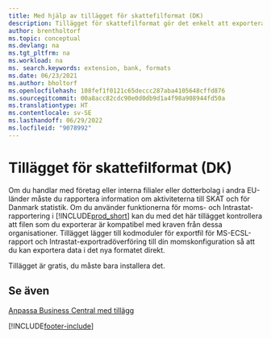 ```yaml
---
title: Med hjälp av tillägget för skattefilformat (DK)
description: Tillägget för skattefilformat gör det enkelt att exportera filer som är förformaterade för att uppfylla bankkraven för elektroniska inlagor.
author: brentholtorf
ms.topic: conceptual
ms.devlang: na
ms.tgt_pltfrm: na
ms.workload: na
ms. search.keywords: extension, bank, formats
ms.date: 06/23/2021
ms.author: bholtorf
ms.openlocfilehash: 108fef1f0121c65deccc287aba4105648cffd876
ms.sourcegitcommit: 00a8acc82cdc90e0d0db9d1a4f98a908944fd50a
ms.translationtype: HT
ms.contentlocale: sv-SE
ms.lasthandoff: 06/29/2022
ms.locfileid: "9078992"
---
```

# <a name="the-tax-file-formats-dk-extension"></a>Tillägget för skattefilformat (DK)
Om du handlar med företag eller interna filialer eller dotterbolag i andra EU-länder måste du rapportera information om aktiviteterna till SKAT och för Danmark statistik. Om du använder funktionerna för moms- och Intrastat-rapportering i [!INCLUDE[prod_short](includes/prod_short.md)] kan du med det här tillägget kontrollera att filen som du exporterar är kompatibel med kraven från dessa organisationer. Tillägget lägger till kodmoduler för exportfil för MS-ECSL-rapport och Intrastat-exportradöverföring till din momskonfiguration så att du kan exportera data i det nya formatet direkt.

Tillägget är gratis, du måste bara installera det.

## <a name="see-also"></a>Se även
[Anpassa Business Central med tillägg](ui-extensions.md)


[!INCLUDE[footer-include](includes/footer-banner.md)]